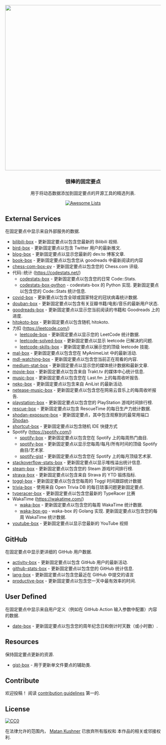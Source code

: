 <div class="github-widget" data-repo="matchai/awesome-pinned-gists"></div>
<p align="center">
  <img src="https://user-images.githubusercontent.com/4658208/57482610-14f64480-7273-11e9-862e-80d9fe332311.png" width="535">
  <h3 align="center">很棒的固定要点</h3>
  <p align="center">用于将动态数据添加到固定要点的开源工具的精选列表.<p>
  <p align="center">
    <a href="https://awesome.re"><img src="https://awesome.re/badge.svg" alt="Awesome Lists"></a>
  </p>
</p>



## External Services

在固定要点中显示来自外部服务的数据.

- [bilibili-box](https://github.com/KeJunMao/bilibili-box) - 更新固定要点以包含您最新的 Bilibili 视频.
- [bird-box](https://github.com/matchai/bird-box) - 更新固定要点以包含 Twitter 用户的最新推文.
- [blog-box](https://github.com/Aveek-Saha/blog-box) - 更新固定要点以显示您最新的 dev.to 博客文章.
- [book-box](https://github.com/amorriscode/book-box) - 更新固定要点以包含您从 goodreads 中最新阅读的内容
- [chess-com-box-py](https://github.com/sciencepal/chess-com-box-py) - 更新固定要点以包含您的 Chess.com 评级.
- 代码::统计 (https://codestats.net/)
    - [codestats-box](https://github.com/Ancientwood/codestats-box) - 更新固定要点以包含您的日常 Code::Stats.
    - [codestats-box-python](https://github.com/aksh1618/codestats-box-python)  - codestats-box 的 Python 实现. 更新固定要点以包含您的 Code::Stats 统计信息.
- [covid-box](https://github.com/puf17640/covid-box) - 更新要点以包含全球或国家特定的冠状病毒统计数据.
- [douban-box](https://github.com/CodeDaraW/douban-box) - 更新固定要点以包含有关豆瓣书籍/电影/音乐的最新用户状态.
- [goodreads-box](https://github.com/mdluo/goodreads-box) - 更新固定要点以显示您当前阅读的书籍和 Goodreads 上的进度.
- [hitokoto-box](https://github.com/greenhandatsjtu/hitokoto-box) - 更新固定要点以包含随机 hitokoto.
- 力扣 (https://leetcode.com/)
    - [leetcode-box](https://github.com/puiiyuen/leetcode-box) - 更新固定要点以显示您的 LeetCode 统计数据.
    - [leetcode-solved-box](https://github.com/Pudding124/leetcode-solved-box) - 更新固定要点以显示 leetcode 已解决的问题.
    - [leetcode-skills-box](https://github.com/tbeachill/leetcode-skills-box) - 更新固定要点以展示您的顶级 leetcode 技能.
- [mal-box](https://github.com/jckli/mal-box) - 更新固定要点以包含您在 MyAnimeList 中的最新活动.
- [mdl-watching-box](https://github.com/facalz/mdl-watching-box) - 更新固定要点以包含您当前正在观看的内容.
- [medium-stat-box](https://github.com/kylemocode/medium-stat-box) - 更新固定要点以显示您的媒体统计数据和最新文章.
- [movie-box](https://github.com/LuisAlejandro/movie-box) - 更新固定要点以包含来自 Trakt.tv 的媒体中心统计信息.
- [music-box](https://github.com/jacc/music-box) - 更新固定要点以包含您在 Last.fm 上的每周收听报告.
- [neko-box](https://github.com/RangerDigital/neko-box) - 更新固定要点以包含来自 AniList 的最新活动.
- [netease-music-box](https://github.com/Leecason/netease-music-box) - 更新固定要点以包含您在网易云音乐上的每周收听报告.
- [playstation-box](https://github.com/Swilder-M/playstation-box) - 更新固定要点以包含您的 PlayStation 游戏时间排行榜.
- [rescue-box](https://github.com/joshghent/rescue-box) - 更新固定要点以包含 RescueTime 的每日生产力统计数据.
- [shodan-exposure-box](https://github.com/ChrisCarini/shodan-exposure-box) - 更新固定要点，其中包含观察到的最常用端口 [Shodan](https://www.shodan.io/).
- [shortcut-box](https://github.com/artemnovichkov/shortcut-box) - 更新固定要点以包含随机 IDE 快捷方式
- Spotify (https://spotify.com/)
    - [spotify-box](https://github.com/izayl/spotify-box) - 更新固定要点以包含您在 Spotify 上的每周热门曲目.
    - [spotify-box](https://github.com/Aveek-Saha/spotify-box) - 更新固定要点以显示您每周/每月/所有时间的顶级 Spotify 曲目/艺术家.
    - [spotify-gist](https://github.com/mporracindie/spotify-gist) - 更新固定要点以包含您在 Spotify 上的每月顶级艺术家.
- [stackoverflow-stats-box](https://github.com/Pudding124/stackoverflow-stats-box) - 更新固定要点以显示堆栈溢出统计信息.
- [steam-box](https://github.com/YouEclipse/steam-box) - 更新固定要点以包含您的 Steam 游戏时间排行榜.
- [strava-box](https://github.com/JohnPhamous/strava-box) - 更新固定要点以包含来自 Strava 的 YTD 锻炼指标.
- [toggl-box](https://github.com/tobimori/toggl-box) - 更新固定要点以包含您每周的 Toggl 时间跟踪统计数据
- [trivia-box](https://github.com/ChrisCarini/trivia-box) - 使用来自 Open Trivia DB 的每日琐事问题更新固定要点.
- [typeracer-box](https://github.com/tobimori/typeracer-box) - 更新固定要点以包含您最新的 TypeRacer 比赛
- WakaTime (https://wakatime.com/)
    - [waka-box](https://github.com/matchai/waka-box) - 更新固定要点以包含您的每周 WakaTime 统计数据.
    - [waka-box-go](https://github.com/YouEclipse/waka-box-go)  - waka-box 的 Golang 实现. 更新固定要点以包含您的每周 WakaTime 统计数据.
- [youtube-box](https://github.com/SinaKhalili/youtube-box) - 更新固定要点以显示您最新的 YouTube 视频

## GitHub

在固定要点中显示更详细的 GitHub 用户数据.

- [activity-box](https://github.com/JasonEtco/activity-box) - 更新固定要点以包含 GitHub 用户的最新活动.
- [github-stats-box](https://github.com/bokub/github-stats-box) - 更新固定要点以包含您的 GitHub 统计信息.
- [lang-box](https://github.com/inokawa/lang-box) - 更新固定要点以包含您最近在 GitHub 中提交的语言
- [productive-box](https://github.com/maxam2017/productive-box) - 更新固定要点以包含您一天中最有效率的时间.

## User Defined

在固定要点中显示来自用户定义（例如在 GitHub Action 输入参数中配置）内容的数据.

- [date-box](https://github.com/kf-liu/date-box) - 更新固定要点以包含您的周年纪念日和倒计时天数（或小时数）.

## Resources

保持固定要点更新的资源.

- [gist-box](https://github.com/JasonEtco/gist-box) - 用于更新单文件要点的辅助类.

## Contribute

欢迎投稿！ 阅读 [contribution guidelines](https://github.com/matchai/awesome-pinned-gists/blob/master/contributing.md) 第一的.

## License

[![CC0](https://mirrors.creativecommons.org/presskit/buttons/88x31/svg/cc-zero.svg)](https://creativecommons.org/publicdomain/zero/1.0)

在法律允许的范围内， [Matan Kushner](https://github.com/matchai) 已放弃所有版权和
本作品的相关或邻接权利.
